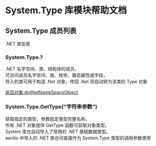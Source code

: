 # System.Type 库模块帮助文档

<a id="System.Type"></a>
## System.Type 成员列表

.NET 类型类

<a id="System.Type.?"></a>
### System.Type.? 
 .NET 名字空间、类、结构体的成员，  
可访问成员名字空间、类、枚举、静态属性或字段，  
导入的类可用于构造 .Net 对象，传回 .Net 则自动转为该类的 Type 对象  
  
[返回对象:dotNetNameSpaceObject](https://www.aardio.com/zh-cn/doc/library-reference/dotNet/appDomain.html#dotNetNameSpaceObject)

<a id="System.Type.GetType"></a>
### System.Type.GetType("字符串参数") 
 获取指定的类型，参数指定类型完整名称。  
所有 .NET 对象提供 GetType 函数可获取对象类型。  
System 库也自动导入了常用的 .NET 基础数据类型。  
aardio 中导入的 .NET 类也可直接作为 System.Type 类型的调用参数使用
